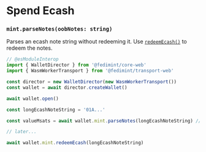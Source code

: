 # Spend Ecash

### `mint.parseNotes(oobNotes: string)`

Parses an ecash note string without redeeming it. Use [`redeemEcash()`](./redeemEcash) to redeem the notes.

```ts twoslash
// @esModuleInterop
import { WalletDirector } from '@fedimint/core-web'
import { WasmWorkerTransport } from '@fedimint/transport-web'

const director = new WalletDirector(new WasmWorkerTransport())
const wallet = await director.createWallet()

await wallet.open()

const longEcashNoteString = '01A...'

const valueMsats = await wallet.mint.parseNotes(longEcashNoteString) // [!code focus]

// later...

await wallet.mint.redeemEcash(longEcashNoteString)
```
